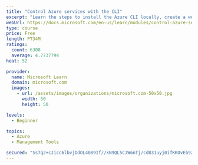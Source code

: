 ```yaml
---
title: "Control Azure services with the CLI"
excerpt: "Learn the steps to install the Azure CLI locally, create a website, and manage Azure resources using the CLI."
webUrl: https://docs.microsoft.com/en-us/learn/modules/control-azure-services-with-cli/
type: course
price: Free
length: PT34M
ratings:
  count: 6308
  average: 4.7737794
heat: 52

provider:
  name: Microsoft Learn
  domain: microsoft.com
  images:
    - url: /assets/images/organizations/microsoft.com-50x50.jpg
      width: 50
      height: 50

levels:
  - Beginner

topics:
  - Azure
  - Management Tools

secured: "Ss7q2+cJicc6lbvjDdOL4089If//kN9QL5CJW6nTj/cd831uyj0ifKKOvEb9zlWR7Cpb1AYFxV8K+Gy1e83ydyrLGM37rIs2RBFbp6WdUM4Lss3OCjxF6VFIWweyvSYrNbeULO2KkxFrOM+miBC6OaIu1SuNKyxxXIZiDhB2BcRpH0fB8vVoqESk1mDENqX7xkGU64sYu33pXtRa6SYRm5nSE3THcAVUsk0t08l038TIKL8oiTUVZ8UIGOw/T/NfTCdlL2B7Qkcq6m2KexFwFQD44Ahhph3eIzx+JMIwjEoOlF2j9sA5MX07toiIvHx/TxzwZrEAIuW3zchIIKX1Mt55+fqj0Oalr0QXaesebo/fXPildqzu4zM53Hcz1HbWGPnaS+s5EkckEgZlkwJJ8f0ARCyMBS0a1HuAnpwFCWk=;z+1OkIGwfxcDhs/TD8HeNQ=="
---
```


